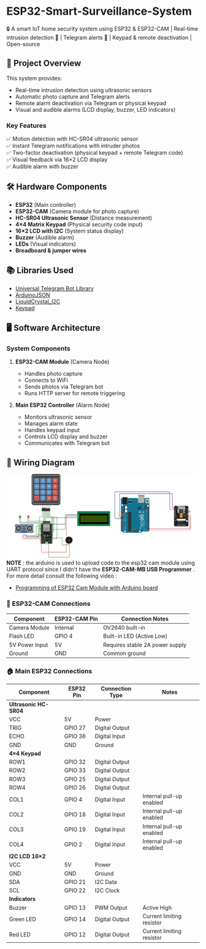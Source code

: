 # ESP32-Smart-Surveillance-System
🔒 A smart IoT home security system using ESP32 &amp; ESP32-CAM | Real-time intrusion detection 📸 | Telegram alerts 🚨 | Keypad &amp; remote deactivation | Open-source

## 📌 Project Overview

This system provides:
- Real-time intrusion detection using ultrasonic sensors
- Automatic photo capture and Telegram alerts
- Remote alarm deactivation via Telegram or physical keypad
- Visual and audible alarms (LCD display, buzzer, LED indicators)

### Key Features
✅ Motion detection with HC-SR04 ultrasonic sensor  
✅ Instant Telegram notifications with intruder photos  
✅ Two-factor deactivation (physical keypad + remote Telegram code)  
✅ Visual feedback via 16×2 LCD display  
✅ Audible alarm with buzzer  

## 🛠 Hardware Components
- **ESP32** (Main controller)
- **ESP32-CAM** (Camera module for photo capture)
- **HC-SR04 Ultrasonic Sensor** (Distance measurement)
- **4×4 Matrix Keypad** (Physical security code input)
- **16×2 LCD with I2C** (System status display)
- **Buzzer** (Audible alarm)
- **LEDs** (Visual indicators)
- **Breadboard & jumper wires**

## 📚 Libraries Used
- [Universal Telegram Bot Library](https://github.com/witnessmenow/Universal-Arduino-Telegram-Bot)
- [ArduinoJSON](https://github.com/bblanchon/ArduinoJson)
- [LiquidCrystal_I2C](https://github.com/johnrickman/LiquidCrystal_I2C)
- [Keypad](https://github.com/Chris--A/Keypad)

## 🖥 Software Architecture

### System Components
1. **ESP32-CAM Module** (Camera Node)
   - Handles photo capture
   - Connects to WiFi
   - Sends photos via Telegram bot
   - Runs HTTP server for remote triggering

2. **Main ESP32 Controller** (Alarm Node)
   - Monitors ultrasonic sensor
   - Manages alarm state
   - Handles keypad input
   - Controls LCD display and buzzer
   - Communicates with Telegram bot
  
## 🔌 Wiring Diagram
![Wiring Diagram](docs/Wiring_Diagram.png)
**NOTE** : the arduino is used to upload code to the esp32 cam module using UART protocol since I didn't have 
the  **ESP32-CAM-MB USB Programmer** . For more detail consult the following video : 
- [Programming of ESP32 Cam Module with Arduino board](https://www.youtube.com/watch?v=k528CUAIgf0&ab_channel=GENIUSTECHNOLOGY)

### 📸 ESP32-CAM Connections
| Component       | ESP32-CAM Pin | Connection Notes              |
|-----------------|---------------|--------------------------------|
| Camera Module   | Internal      | OV2640 built-in               |
| Flash LED       | GPIO 4        | Built-in LED (Active Low)     |
| 5V Power Input  | 5V            | Requires stable 2A power supply|
| Ground          | GND           | Common ground                 |

### 🏠 Main ESP32 Connections
| Component       | ESP32 Pin | Connection Type  | Notes                      |
|----------------|-----------|------------------|----------------------------|
| **Ultrasonic HC-SR04** |          |                  |                            |
| VCC            | 5V        | Power            |                            |
| TRIG           | GPIO 27   | Digital Output   |                            |
| ECHO           | GPIO 36   | Digital Input    |                            |
| GND            | GND       | Ground           |                            |
| **4×4 Keypad** |           |                  |                            |
| ROW1           | GPIO 32   | Digital Output   |                            |
| ROW2           | GPIO 33   | Digital Output   |                            |
| ROW3           | GPIO 25   | Digital Output   |                            |
| ROW4           | GPIO 26   | Digital Output   |                            |
| COL1           | GPIO 4    | Digital Input    | Internal pull-up enabled   |
| COL2           | GPIO 18   | Digital Input    | Internal pull-up enabled   |
| COL3           | GPIO 19   | Digital Input    | Internal pull-up enabled   |
| COL4           | GPIO 2    | Digital Input    | Internal pull-up enabled   |
| **I2C LCD 16×2** |         |                  |                            |
| VCC            | 5V        | Power            |                            |
| GND            | GND       | Ground           |                            |
| SDA            | GPIO 21   | I2C Data         |                            |
| SCL            | GPIO 22   | I2C Clock        |                            |
| **Indicators** |           |                  |                            |
| Buzzer         | GPIO 13   | PWM Output       | Active High               |
| Green LED      | GPIO 14   | Digital Output   | Current limiting resistor |
| Red LED        | GPIO 12   | Digital Output   | Current limiting resistor |
